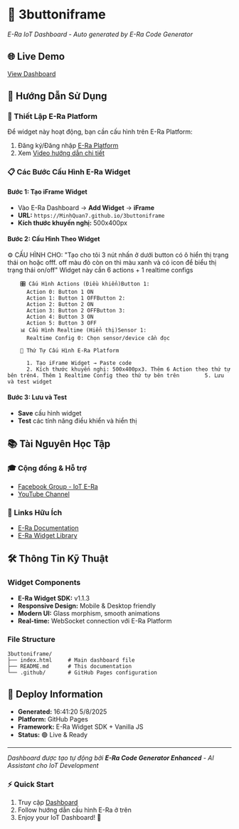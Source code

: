 # 🤖 3buttoniframe
  
  *E-Ra IoT Dashboard - Auto generated by E-Ra Code Generator*
  
  ## 🌐 Live Demo
  [View Dashboard](https://MinhQuan7.github.io/3buttoniframe)
  
  ## 📖 Hướng Dẫn Sử Dụng
  
  ### 🔧 Thiết Lập E-Ra Platform
  Để widget này hoạt động, bạn cần cấu hình trên E-Ra Platform:
  
  1. Đăng ký/Đăng nhập [E-Ra Platform](https://app.e-ra.io/)
  2. Xem [Video hướng dẫn chi tiết](https://youtu.be/aadOolB-W6E?si=43bXJe6-j-OKdXX0)
  
  ### 📋 Các Bước Cấu Hình E-Ra Widget
  
  #### Bước 1: Tạo iFrame Widget
  - Vào E-Ra Dashboard → **Add Widget** → **iFrame**
  - **URL:** `https://MinhQuan7.github.io/3buttoniframe`
  - **Kích thước khuyến nghị:** 500x400px
  
  #### Bước 2: Cấu Hình Theo Widget
  ⚙️ CẤU HÌNH CHO: "Tạo cho tôi 3 nút nhấn ở dưới button có ô hiển thị trạng thái on hoặc offf. off màu đỏ còn on thì màu xanh và có icon để biểu thị trạng thái on/off"
        Widget này cần 6 actions + 1 realtime configs
      
    
        🎛️ Cấu Hình Actions (Điều khiển)Button 1:
          Action 0: Button 1 ON
          Action 1: Button 1 OFFButton 2:
          Action 2: Button 2 ON
          Action 3: Button 2 OFFButton 3:
          Action 4: Button 3 ON
          Action 5: Button 3 OFF
        📊 Cấu Hình Realtime (Hiển thị)Sensor 1:
          Realtime Config 0: Chọn sensor/device cần đọc
      
        📌 Thứ Tự Cấu Hình E-Ra Platform
        
          1. Tạo iFrame Widget → Paste code
          2. Kích thước khuyến nghị: 500x400px3. Thêm 6 Action theo thứ tự bên trên4. Thêm 1 Realtime Config theo thứ tự bên trên        5. Lưu và test widget
  
  #### Bước 3: Lưu và Test
  - **Save** cấu hình widget
  - **Test** các tính năng điều khiển và hiển thị
  
  ## 📚 Tài Nguyên Học Tập
  
  ### 🎓 Cộng đồng & Hỗ trợ
  - [Facebook Group - IoT E-Ra](https://www.facebook.com/groups/567625788148920)
  - [YouTube Channel](https://www.youtube.com/@eohchannelofficial/videos)
  
  ### 🔗 Links Hữu Ích
  - [E-Ra Documentation](https://app.e-ra.io/)
  - [E-Ra Widget Library](https://www.npmjs.com/package/@eohjsc/era-widget)
  
  ## 🛠️ Thông Tin Kỹ Thuật
  
  ### Widget Components
  - **E-Ra Widget SDK:** v1.1.3
  - **Responsive Design:** Mobile & Desktop friendly
  - **Modern UI:** Glass morphism, smooth animations
  - **Real-time:** WebSocket connection với E-Ra Platform
  
  ### File Structure
  ```
  3buttoniframe/
  ├── index.html     # Main dashboard file
  ├── README.md      # This documentation
  └── .github/       # GitHub Pages configuration
  ```
  
  ## 🚀 Deploy Information
  - **Generated:** 16:41:20 5/8/2025
  - **Platform:** GitHub Pages
  - **Framework:** E-Ra Widget SDK + Vanilla JS
  - **Status:** 🟢 Live & Ready
  
  ---
  *Dashboard được tạo tự động bởi **E-Ra Code Generator Enhanced** - AI Assistant cho IoT Development*
  
  ### ⚡ Quick Start
  1. Truy cập [Dashboard](https://MinhQuan7.github.io/3buttoniframe)
  2. Follow hướng dẫn cấu hình E-Ra ở trên
  3. Enjoy your IoT Dashboard! 🎉